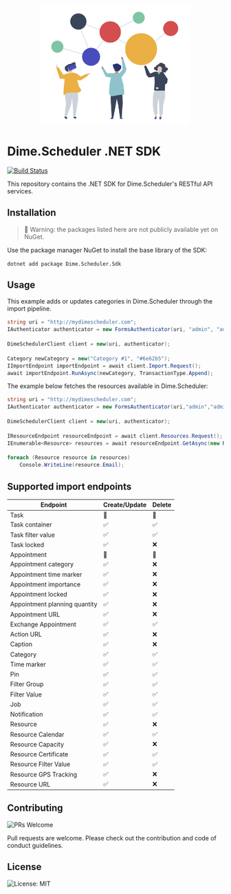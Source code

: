 <p align="center"><img src="assets/connect.png?raw=true" width="350" alt="Logo provided by Flaticon"></p>

# Dime.Scheduler .NET SDK

[![Build Status](https://dev.azure.com/dimenicsbe/Utilities/_apis/build/status/dimenics.ds-sdk?branchName=master)](https://dev.azure.com/dimenicsbe/Utilities/_build/latest?definitionId=175&branchName=master)

This repository contains the .NET SDK for Dime.Scheduler's RESTful API services.

## Installation

> 🚧 Warning: the packages listed here are not publicly available yet on NuGet.

Use the package manager NuGet to install the base library of the SDK:

`dotnet add package Dime.Scheduler.Sdk`

## Usage

This example adds or updates categories in Dime.Scheduler through the import pipeline.

```csharp
string uri = "http://mydimescheduler.com";
IAuthenticator authenticator = new FormsAuthenticator(uri, "admin", "admin");

DimeSchedulerClient client = new(uri, authenticator);

Category newCategory = new("Category #1", "#6e62b5");
IImportEndpoint importEndpoint = await client.Import.Request();
await importEndpoint.RunAsync(newCategory, TransactionType.Append);
```

The example below fetches the resources available in Dime.Scheduler:

```csharp
string uri = "http://mydimescheduler.com";
IAuthenticator authenticator = new FormsAuthenticator(uri,"admin","admin");

DimeSchedulerClient client = new(uri, authenticator);

IResourceEndpoint resourceEndpoint = await client.Resources.Request();
IEnumerable<Resource> resources = await resourceEndpoint.GetAsync(new ResourceRequest());

foreach (Resource resource in resources)
    Console.WriteLine(resource.Email);
```

## Supported import endpoints

| Endpoint                      | Create/Update | Delete |
| ----------------------------- | ------------- | ------ |
| Task                          | 🚧            | 🚧     |
| Task container                | ✅            | ✅     |
| Task filter value             | ✅            | ✅     |
| Task locked                   | ✅            | ❌     |
| Appointment                   | 🚧            | 🚧     |
| Appointment category          | ✅            | ❌     |
| Appointment time marker       | ✅            | ❌     |
| Appointment importance        | ✅            | ❌     |
| Appointment locked            | ✅            | ❌     |
| Appointment planning quantity | ✅            | ❌     |
| Appointment URL               | ✅            | ❌     |
| Exchange Appointment          | ✅            | ✅     |
| Action URL                    | ✅            | ❌     |
| Caption                       | ✅            | ❌     |
| Category                      | ✅            | ✅     |
| Time marker                   | ✅            | ✅     |
| Pin                           | ✅            | ✅     |
| Filter Group                  | ✅            | ✅     |
| Filter Value                  | ✅            | ✅     |
| Job                           | ✅            | ✅     |
| Notification                  | ✅            | ✅     |
| Resource                      | ✅            | ❌     |
| Resource Calendar             | ✅            | ✅     |
| Resource Capacity             | ✅            | ❌     |
| Resource Certificate          | ✅            | ✅     |
| Resource Filter Value         | ✅            | ✅     |
| Resource GPS Tracking         | ✅            | ❌     |
| Resource URL                  | ✅            | ❌     |

## Contributing

![PRs Welcome](https://img.shields.io/badge/PRs-welcome-brightgreen.svg?style=flat-square)

Pull requests are welcome. Please check out the contribution and code of conduct guidelines.

## License

![License: MIT](https://img.shields.io/badge/License-MIT-blue.svg)
